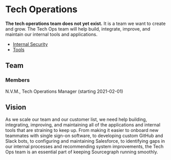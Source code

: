 # Tech Operations

**The tech operations team does not yet exist.** It is a team we want to create and grow. The Tech Ops team will help build, integrate, improve, and maintain our internal tools and applications.

- [Internal Security](internal_security.md)
- [Tools](tools.md)

## Team

### Members

N.V.M., Tech Operations Manager (starting 2021-02-01)

## Vision

As we scale our team and our customer list, we need help building, integrating, improving, and maintaining all of the applications and internal tools that are straining to keep up. From making it easier to onboard new teammates with single sign-on software, to developing custom GitHub and Slack bots, to configuring and maintaining Salesforce, to identifying gaps in our internal processes and recommending system improvements, the Tech Ops team is an essential part of keeping Sourcegraph running smoothly. 
